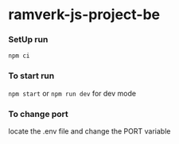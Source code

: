 # ramverk-js-project-be

### SetUp run

`npm ci`

### To start run

`npm start`
or
`npm run dev`
for dev mode

### To change port

locate the .env file and change the PORT variable
